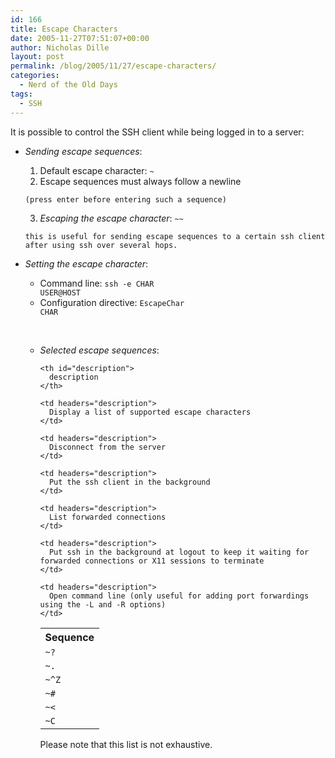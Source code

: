 ```yaml
---
id: 166
title: Escape Characters
date: 2005-11-27T07:51:07+00:00
author: Nicholas Dille
layout: post
permalink: /blog/2005/11/27/escape-characters/
categories:
  - Nerd of the Old Days
tags:
  - SSH
---
```

It is possible to control the SSH client while being logged in to a server:

<!--more-->

  * _Sending escape sequences_: 
      1. Default escape character: <code class="command">~</code>
      2. Escape sequences must always follow a newline
  
        (press enter before entering such a sequence)
      3. _Escaping the escape character_: <code class="command">~~</code>
  
        this is useful for sending escape sequences to a certain ssh client after using ssh over several hops.
  * _Setting the escape character_: 
      * Command line: <code class="command">ssh -e CHAR USER@HOST</code>
      * Configuration directive: <code class="command">EscapeChar CHAR</code>
    
    &nbsp;</li> 
    
      * _Selected escape sequences_:
  
        <table summary="this table contains selected escape sequences">
          <tr>
            <th id="sequence">
              Sequence
            </th>
            
            <th id="description">
              description
            </th>
          </tr>
          
          <tr>
            <td headers="sequence">
              <code class="command">~?</code>
            </td>
            
            <td headers="description">
              Display a list of supported escape characters
            </td>
          </tr>
          
          <tr>
            <td headers="sequence">
              <code class="command">~.</code>
            </td>
            
            <td headers="description">
              Disconnect from the server
            </td>
          </tr>
          
          <tr>
            <td headers="sequence">
              <code class="command">~^Z</code>
            </td>
            
            <td headers="description">
              Put the ssh client in the background
            </td>
          </tr>
          
          <tr>
            <td headers="sequence">
              <code class="command">~#</code>
            </td>
            
            <td headers="description">
              List forwarded connections
            </td>
          </tr>
          
          <tr>
            <td headers="sequence">
              <code class="command">~&lt;</code>
            </td>
            
            <td headers="description">
              Put ssh in the background at logout to keep it waiting for forwarded connections or X11 sessions to terminate
            </td>
          </tr>
          
          <tr>
            <td headers="sequence">
              <code class="command">~C</code>
            </td>
            
            <td headers="description">
              Open command line (only useful for adding port forwardings using the -L and -R options)
            </td>
          </tr>
        </table>
        
        Please note that this list is not exhaustive.</li> </ul>
